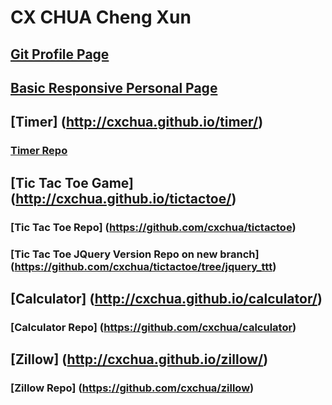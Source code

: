 # CX CHUA Cheng Xun
## [Git Profile Page](https://github.com/cxchua)
## [Basic Responsive Personal Page](http://cxchua.github.io/profile/)
## [Timer] (http://cxchua.github.io/timer/)
### [Timer Repo](https://github.com/cxchua/timer)
## [Tic Tac Toe Game] (http://cxchua.github.io/tictactoe/)
### [Tic Tac Toe Repo] (https://github.com/cxchua/tictactoe)
### [Tic Tac Toe JQuery Version Repo on new branch] (https://github.com/cxchua/tictactoe/tree/jquery_ttt)
## [Calculator] (http://cxchua.github.io/calculator/)
### [Calculator Repo] (https://github.com/cxchua/calculator)
## [Zillow] (http://cxchua.github.io/zillow/)
### [Zillow Repo] (https://github.com/cxchua/zillow)

